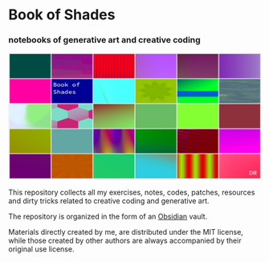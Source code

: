 # Book of Shades

### notebooks of generative art and creative coding

<img src="socialimg.jpg">

This repository collects all my exercises, notes, codes, patches, resources and dirty tricks related to creative coding and generative art.

The repository is organized in the form of an [Obsidian](https://obsidian.md) vault. 

Materials directly created by me, are distributed under the MIT license, while those created by other authors are always accompanied by their original use license.
